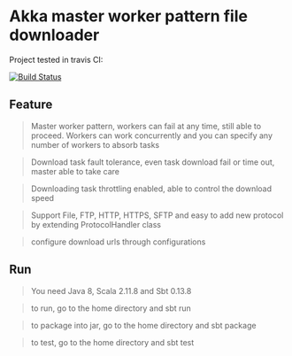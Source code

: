 # Akka master worker pattern file downloader

Project tested in travis CI:

[![Build Status](https://travis-ci.org/yuenengfanhua/filedownloader-scala.svg?branch=master)](https://travis-ci.org/yuenengfanhua/filedownloader-scala)

## Feature

> Master worker pattern, workers can fail at any time, still able to proceed. Workers can work concurrently and you can specify any number of workers to absorb tasks

> Download task fault tolerance, even task download fail or time out, master able to take care

> Downloading task throttling enabled, able to control the download speed

> Support File, FTP, HTTP, HTTPS, SFTP and easy to add new protocol by extending ProtocolHandler class

> configure download urls through configurations

## Run

> You need Java 8, Scala 2.11.8 and Sbt 0.13.8

> to run, go to the home directory and sbt run

> to package into jar, go to the home directory and sbt package

> to test, go to the home directory and sbt test